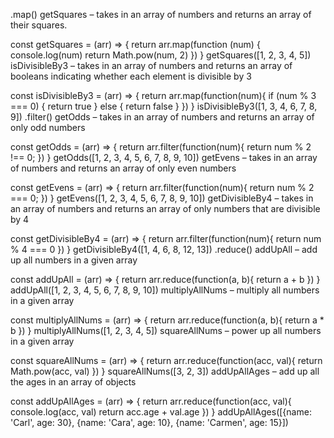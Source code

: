 .map()
getSquares – takes in an array of numbers and returns an array of their squares.

const getSquares = (arr) => {
    return arr.map(function (num) {
        console.log(num)
        return Math.pow(num, 2)
    })
}
getSquares([1, 2, 3, 4, 5])
isDivisibleBy3 – takes in an array of numbers and returns an array of booleans indicating whether each element is divisible by 3

const isDivisibleBy3 = (arr) => {
    return arr.map(function(num){
        if (num % 3 === 0) {
            return true
        } else {
            return false
        }
    })
}
isDivisibleBy3([1, 3, 4, 6, 7, 8, 9])
.filter()
getOdds – takes in an array of numbers and returns an array of only odd numbers

const getOdds = (arr) => {
    return arr.filter(function(num){
        return num % 2 !== 0;
    })
}
getOdds([1, 2, 3, 4, 5, 6, 7, 8, 9, 10])
getEvens – takes in an array of numbers and returns an array of only even numbers

const getEvens = (arr) => {
    return arr.filter(function(num){
        return num % 2 === 0;
    })
}
getEvens([1, 2, 3, 4, 5, 6, 7, 8, 9, 10])
getDivisibleBy4 – takes in an array of numbers and returns an array of only numbers that are divisible by 4

const getDivisibleBy4 = (arr) => {
    return arr.filter(function(num){
        return num % 4 === 0
    })
}
getDivisibleBy4([1, 4, 6, 8, 12, 13])
.reduce()
addUpAll – add up all numbers in a given array

const addUpAll = (arr) => {
    return arr.reduce(function(a, b){
        return a + b
    })
}
addUpAll([1, 2, 3, 4, 5, 6, 7, 8, 9, 10])
multiplyAllNums – multiply all numbers in a given array

const multiplyAllNums = (arr) => {
    return arr.reduce(function(a, b){
        return a * b
    })
}
multiplyAllNums([1, 2, 3, 4, 5])
squareAllNums – power up all numbers in a given array

const squareAllNums = (arr) => {
    return arr.reduce(function(acc, val){
        return Math.pow(acc, val)
    })
}
squareAllNums([3, 2, 3])
addUpAllAges – add up all the ages in an array of objects

const addUpAllAges = (arr) => {
    return arr.reduce(function(acc, val){
        console.log(acc, val)
        return acc.age + val.age
    })
}
addUpAllAges([{name: 'Carl', age: 30}, {name: 'Cara', age: 10}, {name: 'Carmen', age: 15}])